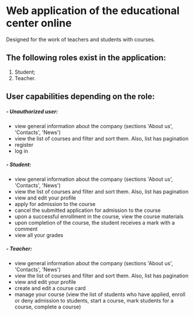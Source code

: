 # Web application of the educational center online
Designed for the work of teachers and students with courses.

## The following roles exist in the application:
1. Student;
2. Teacher.

## User capabilities depending on the role:
##### - Unauthorized user:
- view general information about the company (sections 'About us', 'Contacts', 'News')
- view the list of courses and filter and sort them. Also, list has pagination
- register
- log in
##### - Student:
- view general information about the company (sections 'About us', 'Contacts', 'News')
- view the list of courses and filter and sort them. Also, list has pagination
- view and edit your profile
- apply for admission to the course
- cancel the submitted application for admission to the course
- upon a successful enrollment in the course, view the course materials
- upon completion of the course, the student receives a mark with a comment
- view all your grades
##### - Teacher:
- view general information about the company (sections 'About us', 'Contacts', 'News')
- view the list of courses and filter and sort them. Also, list has pagination
- view and edit your profile
- create and edit a course card
- manage your course (view the list of students who have applied, enroll or deny admission to students, start a course, mark students for a course, complete a course)
